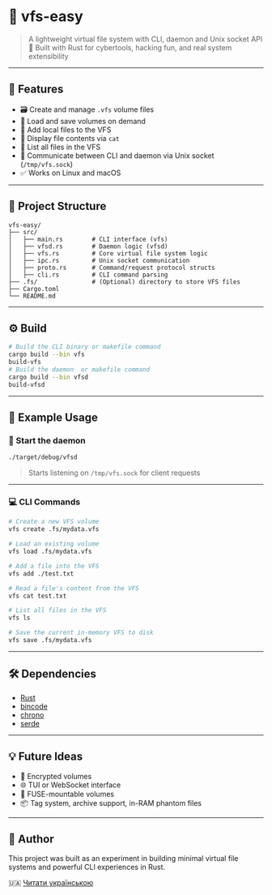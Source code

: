 # 🧠 vfs-easy

> A lightweight virtual file system with CLI, daemon and Unix socket API  
> 🦀 Built with Rust for cybertools, hacking fun, and real system extensibility

---

## 🚀 Features

- 🗃️ Create and manage `.vfs` volume files
- 🔄 Load and save volumes on demand
- 📁 Add local files to the VFS
- 📜 Display file contents via `cat`
- 📂 List all files in the VFS
- 📡 Communicate between CLI and daemon via Unix socket (`/tmp/vfs.sock`)
- ✅ Works on Linux and macOS

---

## 📁 Project Structure

```
vfs-easy/
├── src/
│   ├── main.rs        # CLI interface (vfs)
│   ├── vfsd.rs        # Daemon logic (vfsd)
│   ├── vfs.rs         # Core virtual file system logic
│   ├── ipc.rs         # Unix socket communication
│   ├── proto.rs       # Command/request protocol structs
│   ├── cli.rs         # CLI command parsing
├── .fs/               # (Optional) directory to store VFS files
├── Cargo.toml
└── README.md
```

---

## ⚙️ Build

```bash
# Build the CLI binary or makefile command
cargo build --bin vfs
build-vfs
# Build the daemon  or makefile command
cargo build --bin vfsd
build-vfsd
```

---

## 🧪 Example Usage

### 🔌 Start the daemon

```bash
./target/debug/vfsd
```

> Starts listening on `/tmp/vfs.sock` for client requests

---

### 💻 CLI Commands

```bash
# Create a new VFS volume
vfs create .fs/mydata.vfs

# Load an existing volume
vfs load .fs/mydata.vfs

# Add a file into the VFS
vfs add ./test.txt

# Read a file's content from the VFS
vfs cat test.txt

# List all files in the VFS
vfs ls

# Save the current in-memory VFS to disk
vfs save .fs/mydata.vfs
```

---

## 🛠️ Dependencies

- [Rust](https://www.rust-lang.org/)
- [bincode](https://crates.io/crates/bincode)
- [chrono](https://crates.io/crates/chrono)
- [serde](https://crates.io/crates/serde)

---

## 💡 Future Ideas

- 🔐 Encrypted volumes
- 🌐 TUI or WebSocket interface
- 🧠 FUSE-mountable volumes
- 📦 Tag system, archive support, in-RAM phantom files

---

## 🧬 Author

This project was built as an experiment in building minimal virtual file systems and powerful CLI experiences in Rust.

🇺🇦 [Читати українською](./README_UA.md)
